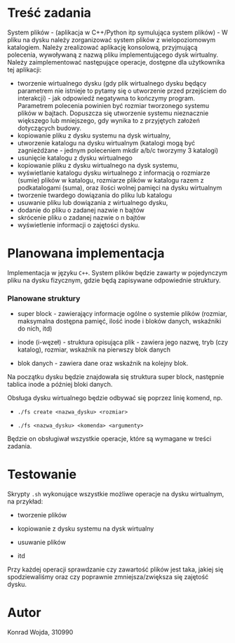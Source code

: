 # Treść zadania

System plików - (aplikacja w C++/Python itp symulująca system plików) - W pliku na dysku należy zorganizować system plików z wielopoziomowym katalogiem.
Należy zrealizować aplikację konsolową, przyjmującą polecenia, wywoływaną z nazwą
pliku implementującego dysk wirtualny.
Należy zaimplementować następujące operacje, dostępne dla użytkownika tej aplikacji:
- tworzenie wirtualnego dysku (gdy plik wirtualnego dysku będący parametrem nie
istnieje to pytamy się o utworzenie przed przejściem do interakcji) - jak odpowiedź
negatywna to kończymy program. Parametrem polecenia powinien być rozmiar
tworzonego systemu plików w bajtach. Dopuszcza się utworzenie systemu
nieznacznie większego lub mniejszego, gdy wynika to z przyjętych założeń
dotyczących budowy.
- kopiowanie pliku z dysku systemu na dysk wirtualny,
- utworzenie katalogu na dysku wirtualnym (katalogi mogą być zagnieżdżane -
jednym poleceniem mkdir a/b/c tworzymy 3 katalogi)
- usunięcie katalogu z dysku wirtualnego
- kopiowanie pliku z dysku wirtualnego na dysk systemu,
- wyświetlanie katalogu dysku wirtualnego z informacją o rozmiarze (sumie) plików
w katalogu, rozmiarze plików w katalogu razem z podkatalogami (suma), oraz ilości
wolnej pamięci na dysku wirtualnym
- tworzenie twardego dowiązania do pliku lub katalogu
- usuwanie pliku lub dowiązania z wirtualnego dysku,
- dodanie do pliku o zadanej nazwie n bajtów
- skrócenie pliku o zadanej nazwie o n bajtów
- wyświetlenie informacji o zajętości dysku.

# Planowana implementacja

Implementacja w języku `C++`. System plików będzie zawarty w pojedynczym pliku na dysku fizycznym, gdzie będą zapisywane odpowiednie struktury.

### Planowane struktury

- super block - zawierający informacje ogólne o systemie plików (rozmiar, maksymalna dostępna pamięć, ilość inode i bloków danych, wskaźniki do nich, itd)

- inode (i-węzeł) - struktura opisująca plik - zawiera jego nazwę, tryb (czy katalog), rozmiar, wskaźnik na pierwszy blok danych

- blok danych - zawiera dane oraz wskaźnik na kolejny blok.


Na początku dysku będzie znajdowała się struktura super block, następnie tablica inode a później bloki danych.

Obsługa dysku wirtualnego będzie odbywać się poprzez linię komend, np.

- `./fs create <nazwa_dysku> <rozmiar>`

- `./fs <nazwa_dysku> <komenda> <argumenty>`

Będzie on obsługiwał wszystkie operacje, które są wymagane w treści zadania.

# Testowanie

Skrypty `.sh` wykonujące wszystkie możliwe operacje na dysku wirtualnym, na przykład:

- tworzenie plików

- kopiowanie z dysku systemu na dysk wirtualny

- usuwanie plików

- itd

Przy każdej operacji sprawdzanie czy zawartość plików jest taka, jakiej się spodziewaliśmy oraz czy poprawnie zmniejsza/zwiększa się zajętość dysku.

# Autor

Konrad Wojda, 310990